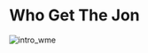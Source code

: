 # Who Get The Jon

![intro_wme](https://www.rahulsinghthakur.in/wp-content/uploads/2019/08/Jobs.jpg)
